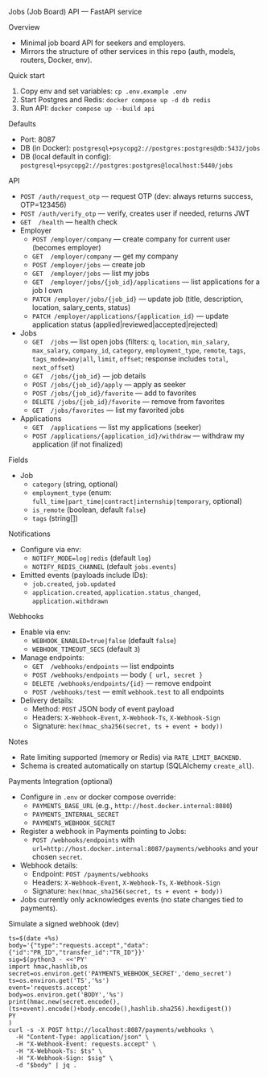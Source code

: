 Jobs (Job Board) API — FastAPI service

Overview
- Minimal job board API for seekers and employers.
- Mirrors the structure of other services in this repo (auth, models, routers, Docker, env).

Quick start
1) Copy env and set variables: `cp .env.example .env`
2) Start Postgres and Redis: `docker compose up -d db redis`
3) Run API: `docker compose up --build api`

Defaults
- Port: 8087
- DB (in Docker): `postgresql+psycopg2://postgres:postgres@db:5432/jobs`
- DB (local default in config): `postgresql+psycopg2://postgres:postgres@localhost:5440/jobs`

API
- `POST /auth/request_otp` — request OTP (dev: always returns success, OTP=123456)
- `POST /auth/verify_otp` — verify, creates user if needed, returns JWT
- `GET  /health` — health check
- Employer
  - `POST /employer/company` — create company for current user (becomes employer)
  - `GET  /employer/company` — get my company
  - `POST /employer/jobs` — create job
  - `GET  /employer/jobs` — list my jobs
  - `GET  /employer/jobs/{job_id}/applications` — list applications for a job I own
  - `PATCH /employer/jobs/{job_id}` — update job (title, description, location, salary_cents, status)
  - `PATCH /employer/applications/{application_id}` — update application status (applied|reviewed|accepted|rejected)
- Jobs
  - `GET  /jobs` — list open jobs (filters: `q`, `location`, `min_salary`, `max_salary`, `company_id`, `category`, `employment_type`, `remote`, `tags`, `tags_mode=any|all`, `limit`, `offset`; response includes `total`, `next_offset`)
  - `GET  /jobs/{job_id}` — job details
  - `POST /jobs/{job_id}/apply` — apply as seeker
  - `POST /jobs/{job_id}/favorite` — add to favorites
  - `DELETE /jobs/{job_id}/favorite` — remove from favorites
  - `GET  /jobs/favorites` — list my favorited jobs
- Applications
  - `GET  /applications` — list my applications (seeker)
  - `POST /applications/{application_id}/withdraw` — withdraw my application (if not finalized)

Fields
- Job
  - `category` (string, optional)
  - `employment_type` (enum: `full_time|part_time|contract|internship|temporary`, optional)
  - `is_remote` (boolean, default `false`)
  - `tags` (string[])

Notifications
- Configure via env:
  - `NOTIFY_MODE=log|redis` (default `log`)
  - `NOTIFY_REDIS_CHANNEL` (default `jobs.events`)
- Emitted events (payloads include IDs):
  - `job.created`, `job.updated`
  - `application.created`, `application.status_changed`, `application.withdrawn`

Webhooks
- Enable via env:
  - `WEBHOOK_ENABLED=true|false` (default `false`)
  - `WEBHOOK_TIMEOUT_SECS` (default `3`)
- Manage endpoints:
  - `GET  /webhooks/endpoints` — list endpoints
  - `POST /webhooks/endpoints` — body `{ url, secret }`
  - `DELETE /webhooks/endpoints/{id}` — remove endpoint
  - `POST /webhooks/test` — emit `webhook.test` to all endpoints
- Delivery details:
  - Method: `POST` JSON body of event payload
  - Headers: `X-Webhook-Event`, `X-Webhook-Ts`, `X-Webhook-Sign`
  - Signature: `hex(hmac_sha256(secret, ts + event + body))`

Notes
- Rate limiting supported (memory or Redis) via `RATE_LIMIT_BACKEND`.
- Schema is created automatically on startup (SQLAlchemy `create_all`).

Payments Integration (optional)
- Configure in `.env` or docker compose override:
  - `PAYMENTS_BASE_URL` (e.g., `http://host.docker.internal:8080`)
  - `PAYMENTS_INTERNAL_SECRET`
  - `PAYMENTS_WEBHOOK_SECRET`
- Register a webhook in Payments pointing to Jobs:
  - `POST /webhooks/endpoints` with `url=http://host.docker.internal:8087/payments/webhooks` and your chosen `secret`.
- Webhook details:
  - Endpoint: `POST /payments/webhooks`
  - Headers: `X-Webhook-Event`, `X-Webhook-Ts`, `X-Webhook-Sign`
  - Signature: `hex(hmac_sha256(secret, ts + event + body))`
- Jobs currently only acknowledges events (no state changes tied to payments).

Simulate a signed webhook (dev)
```
ts=$(date +%s)
body='{"type":"requests.accept","data":{"id":"PR_ID","transfer_id":"TR_ID"}}'
sig=$(python3 - <<'PY'
import hmac,hashlib,os
secret=os.environ.get('PAYMENTS_WEBHOOK_SECRET','demo_secret')
ts=os.environ.get('TS','%s')
event='requests.accept'
body=os.environ.get('BODY','%s')
print(hmac.new(secret.encode(),(ts+event).encode()+body.encode(),hashlib.sha256).hexdigest())
PY
)
curl -s -X POST http://localhost:8087/payments/webhooks \
  -H "Content-Type: application/json" \
  -H "X-Webhook-Event: requests.accept" \
  -H "X-Webhook-Ts: $ts" \
  -H "X-Webhook-Sign: $sig" \
  -d "$body" | jq .
```
